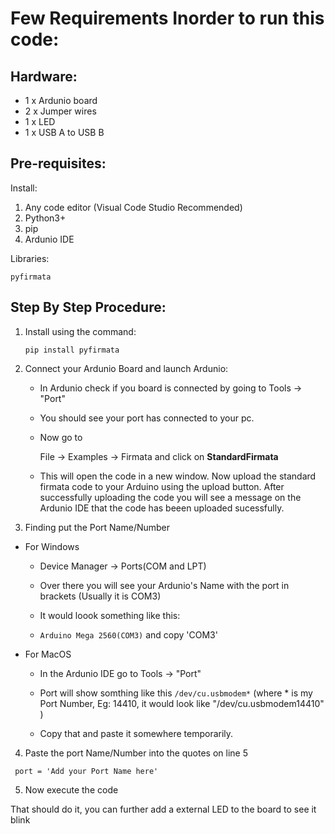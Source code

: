 # Few Requirements Inorder to run this code:

## Hardware:

- 1 x Ardunio board
- 2 x Jumper wires
- 1 x LED
- 1 x USB A to USB B

## Pre-requisites:

Install:

1) Any code editor (Visual Code Studio Recommended)
2) Python3+
3) pip
4) Ardunio IDE

Libraries:

` pyfirmata `

## Step By Step Procedure:

1. Install using the command: 

   `pip install pyfirmata`


2. Connect your Ardunio Board and launch Ardunio:

   - In Ardunio check if you board is connected by going to Tools -> "Port"

   - You should see your port has connected to your pc.

   - Now go to 

     File -> Examples -> Firmata and click on **StandardFirmata** 

   - This will open the code in a new window. Now upload the standard firmata code to your Arduino using the upload button. 
     After successfully uploading the code you will see a message on the Ardunio IDE that the code has beeen uploaded sucessfully.

3. Finding put the Port Name/Number

  - For Windows

    - Device Manager -> Ports(COM and LPT) 

    - Over there you will see your Ardunio's Name with the port in brackets (Usually it is COM3)

    - It would loook something like this:

    - `Arduino Mega 2560(COM3)` and copy 'COM3'

  - For MacOS
  
    - In the Ardunio IDE go to Tools -> "Port"
    
    - Port will show somthing like this `/dev/cu.usbmodem*` (where * is my Port Number, Eg: 14410, it would look like "/dev/cu.usbmodem14410" )
 
    - Copy that and paste it somewhere temporarily.


4. Paste the port Name/Number into the quotes on line 5

  ` port = 'Add your Port Name here'`

5. Now execute the code


That should do it, you can further add a external LED to the board to see it blink 














